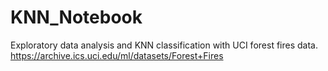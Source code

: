# KNN_Notebook
Exploratory data analysis and KNN classification with UCI forest fires data.
https://archive.ics.uci.edu/ml/datasets/Forest+Fires
